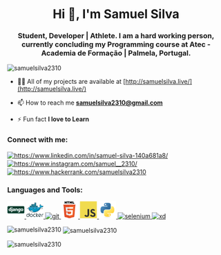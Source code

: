 <h1 align="center">Hi 👋, I'm Samuel Silva</h1>
<h3 align="center">Student, Developer | Athlete. I am a hard working person, currently concluding my Programming course at Atec - Academia de Formação | Palmela, Portugal.</h3>

<p align="left"> <img src="https://komarev.com/ghpvc/?username=samuelsilva2310&label=Profile%20views&color=0e75b6&style=flat" alt="samuelsilva2310" /> </p>

- 👨‍💻 All of my projects are available at [http://samuelsilva.live/](http://samuelsilva.live/)

- 📫 How to reach me **samuelsilva2310@gmail.com**

- ⚡ Fun fact **I love to Learn**

<h3 align="left">Connect with me:</h3>
<p align="left">
<a href="https://linkedin.com/in/https://www.linkedin.com/in/samuel-silva-140a681a8/" target="blank"><img align="center" src="https://cdn.jsdelivr.net/npm/simple-icons@3.0.1/icons/linkedin.svg" alt="https://www.linkedin.com/in/samuel-silva-140a681a8/" height="30" width="40" /></a>
<a href="https://instagram.com/https://www.instagram.com/samuel__2310/" target="blank"><img align="center" src="https://cdn.jsdelivr.net/npm/simple-icons@3.0.1/icons/instagram.svg" alt="https://www.instagram.com/samuel__2310/" height="30" width="40" /></a>
<a href="https://www.hackerrank.com/https://www.hackerrank.com/samuelsilva2310" target="blank"><img align="center" src="https://cdn.jsdelivr.net/npm/simple-icons@3.0.1/icons/hackerrank.svg" alt="https://www.hackerrank.com/samuelsilva2310" height="30" width="40" /></a>
</p>

<h3 align="left">Languages and Tools:</h3>
<p align="left"> <a href="https://www.djangoproject.com/" target="_blank"> <img src="https://raw.githubusercontent.com/devicons/devicon/master/icons/django/django-original.svg" alt="django" width="40" height="40"/> </a> <a href="https://www.docker.com/" target="_blank"> <img src="https://raw.githubusercontent.com/devicons/devicon/master/icons/docker/docker-original-wordmark.svg" alt="docker" width="40" height="40"/> </a> <a href="https://git-scm.com/" target="_blank"> <img src="https://www.vectorlogo.zone/logos/git-scm/git-scm-icon.svg" alt="git" width="40" height="40"/> </a> <a href="https://www.w3.org/html/" target="_blank"> <img src="https://raw.githubusercontent.com/devicons/devicon/master/icons/html5/html5-original-wordmark.svg" alt="html5" width="40" height="40"/> </a> <a href="https://developer.mozilla.org/en-US/docs/Web/JavaScript" target="_blank"> <img src="https://raw.githubusercontent.com/devicons/devicon/master/icons/javascript/javascript-original.svg" alt="javascript" width="40" height="40"/> </a> <a href="https://www.python.org" target="_blank"> <img src="https://raw.githubusercontent.com/devicons/devicon/master/icons/python/python-original.svg" alt="python" width="40" height="40"/> </a> <a href="https://www.selenium.dev" target="_blank"> <img src="https://raw.githubusercontent.com/detain/svg-logos/780f25886640cef088af994181646db2f6b1a3f8/svg/selenium-logo.svg" alt="selenium" width="40" height="40"/> </a> <a href="https://www.adobe.com/products/xd.html" target="_blank"> <img src="https://cdn.worldvectorlogo.com/logos/adobe-xd.svg" alt="xd" width="40" height="40"/> </a> </p>

<p><img align="left" src="https://github-readme-stats.vercel.app/api/top-langs?username=samuelsilva2310&show_icons=true&locale=en&layout=compact" alt="samuelsilva2310" /></p>

<p>&nbsp;<img align="center" src="https://github-readme-stats.vercel.app/api?username=samuelsilva2310&show_icons=true&locale=en" alt="samuelsilva2310" /></p>

<p><img align="center" src="https://github-readme-streak-stats.herokuapp.com/?user=samuelsilva2310&" alt="samuelsilva2310" /></p>

